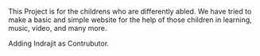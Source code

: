 This Project is for the childrens who are differently abled. We have tried to make a basic and simple website for the help of those children in learning, music, video, and many more.

Adding Indrajit as Contrubutor.